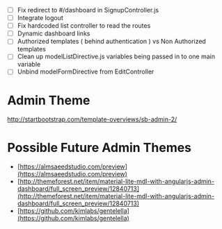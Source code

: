 * [ ] Fix redirect to #/dashboard in SignupController.js
* [ ] Integrate logout
* [ ] Fix hardcoded list controller to read the routes
* [ ] Dynamic dashboard links
* [ ] Authorized templates ( behind authentication ) vs Non Authorized templates
* [ ] Clean up modelListDirective.js variables being passed in to one main variable
* [ ] Unbind modelFormDirective from EditController

Admin Theme
===
http://startbootstrap.com/template-overviews/sb-admin-2/

Possible Future Admin Themes
===

* [https://almsaeedstudio.com/preview](https://almsaeedstudio.com/preview)
* [http://themeforest.net/item/material-lite-mdl-with-angularjs-admin-dashboard/full_screen_preview/12840713](http://themeforest.net/item/material-lite-mdl-with-angularjs-admin-dashboard/full_screen_preview/12840713)
* [https://github.com/kimlabs/gentelella](https://github.com/kimlabs/gentelella)
